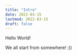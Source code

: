 ```yaml
---
title: "Intro"
date: 2022-03-15
lastmod: 2022-03-15
draft: false
---
```


Hello World!

We all start from somewhere! :))